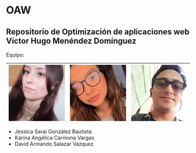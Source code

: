 # OAW
## Repositorio de Optimización de aplicaciones web Víctor Hugo Menéndez Domínguez

Equipo: 

| <a href="https://github.com/JessicaSarai98">![Jessica](https://github.com/DavidFiyero97/OAW/blob/main/imagenes/jessica.jpg)</a> | <a href="https://github.com/karina-carmonaa">![Karina Carmona](https://github.com/DavidFiyero97/OAW/blob/main/imagenes/karina.jpg)</a> | <a href="https://github.com/DavidFiyero97">![David](https://github.com/DavidFiyero97/OAW/blob/main/imagenes/david.jpg)</a> |
| ---- | ---- | ---- | 

* Jessica Sarai González Bautista
* Karina Angélica Carmona Vargas
* David Armando Salazar Vazquez
